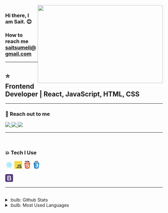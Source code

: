 <img src="https://media.giphy.com/media/bGgsc5mWoryfgKBx1u/giphy.gif" align="right" width="400" height= "250">

### Hi there, I am Sait. :blush:
### How to reach me saitsumeli@gmail.com
<hr>

## :star: Frontend Developer |  React, JavaScript, HTML, CSS
<hr>

### :wave: Reach out to me

[<img width="22" src="https://unpkg.com/simple-icons@v8/icons/twitter.svg" />
][twitter]
[<img width="22" src="https://unpkg.com/simple-icons@v8/icons/instagram.svg" />
][ınstagram]
[<img width="22" src="https://unpkg.com/simple-icons@v8/icons/linkedin.svg" />
][linkedin]

<hr>

<br/>

### :boom: Tech I Use
<p><img width = "25px" height="25" src="https://raw.githubusercontent.com/github/explore/80688e429a7d4ef2fca1e82350fe8e3517d3494d/topics/react/react.png">
<img width = "25px" height="25" src="https://raw.githubusercontent.com/github/explore/80688e429a7d4ef2fca1e82350fe8e3517d3494d/topics/javascript/javascript.png">
<img width = "25px" height="25" src="https://raw.githubusercontent.com/github/explore/80688e429a7d4ef2fca1e82350fe8e3517d3494d/topics/html/html.png">
<img width = "25px" height="25" src="https://raw.githubusercontent.com/github/explore/80688e429a7d4ef2fca1e82350fe8e3517d3494d/topics/css/css.png"></p>
<img width = "25px" height="25" src="https://raw.githubusercontent.com/github/explore/80688e429a7d4ef2fca1e82350fe8e3517d3494d/topics/bootstrap/bootstrap.png"></p>
<hr>


<br/>



<details>
<summary> :bulb: Github Stats </summary>
<img src="https://github-readme-stats.vercel.app/api?username=saitsumeli&theme=merko">
</details>

<details>
<summary> :bulb: Most Used Languages </summary>
<img src="https://github-readme-stats.vercel.app/api/top-langs/?username=saitsumeli&layout=compact">
</details>

[twitter]: https://twitter.com/SaitSumeli
[linkedin]: https://www.linkedin.com/in/sait-sumeli-92b184220/
[ınstagram]: https://www.instagram.com/saitsumeli

